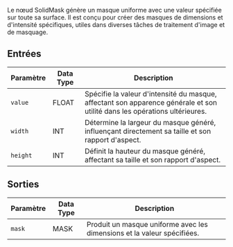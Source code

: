 
Le nœud SolidMask génère un masque uniforme avec une valeur spécifiée sur toute sa surface. Il est conçu pour créer des masques de dimensions et d'intensité spécifiques, utiles dans diverses tâches de traitement d'image et de masquage.

## Entrées

| Paramètre | Data Type | Description |
|-----------|-------------|-------------|
| `value`   | FLOAT       | Spécifie la valeur d'intensité du masque, affectant son apparence générale et son utilité dans les opérations ultérieures. |
| `width`   | INT         | Détermine la largeur du masque généré, influençant directement sa taille et son rapport d'aspect. |
| `height`  | INT         | Définit la hauteur du masque généré, affectant sa taille et son rapport d'aspect. |

## Sorties

| Paramètre | Data Type | Description |
|-----------|-------------|-------------|
| `mask`    | MASK        | Produit un masque uniforme avec les dimensions et la valeur spécifiées. |
